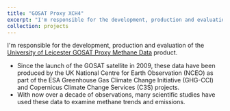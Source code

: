 ```yaml
---
title: "GOSAT Proxy XCH4"
excerpt: "I'm responsible for the development, production and evaluation of the [University of Leicester GOSAT Proxy Methane Data](http://dx.doi.org/10.5285/18ef8247f52a4cb6a14013f8235cc1eb) product."
collection: projects
---
```


I'm responsible for the development, production and evaluation of the [University of Leicester GOSAT Proxy Methane Data](http://dx.doi.org/10.5285/18ef8247f52a4cb6a14013f8235cc1eb) product.
* Since the launch of the GOSAT satellite in 2009, these data have been produced by the UK National Centre for Earth Observation (NCEO) as part of the ESA Greenhouse Gas Climate Change Initiative (GHG-CCI) and Copernicus Climate Change Services (C3S) projects.
* With now over a decade of observations, many scientific studies have used these data to examine methane trends and emissions.
